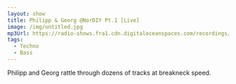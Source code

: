```yaml
---
layout: show
title: Philipp & Georg @NorDIY Pt.1 [Live]
image: /img/untitled.jpg
mp3Url: https://radio-shows.fra1.cdn.digitaloceanspaces.com/recordings/nordiy/stream_20240316-220024_summerOpeningAtNorDIY_01_stereo_pt1.mp3
tags:
  - Techno
  - Bass
---
```

Philipp and Georg rattle through dozens of tracks at breakneck speed. 